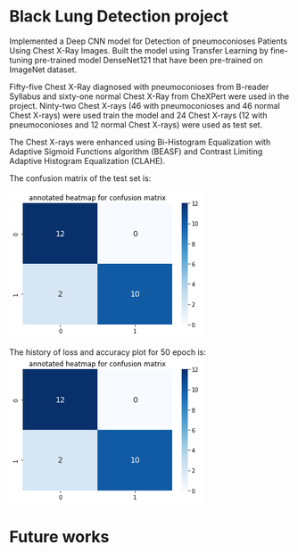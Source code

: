 # Black Lung Detection project
Implemented a Deep CNN model for Detection of pneumoconioses Patients Using Chest X-Ray Images. Built the model using Transfer Learning by fine-tuning pre-trained model  DenseNet121 that have been pre-trained on ImageNet dataset.

Fifty-five Chest X-Ray diagnosed with pneumoconioses from B-reader Syllabus and sixty-one normal Chest X-Ray from CheXPert were used in the project. Ninty-two Chest X-rays (46 with pneumoconioses and 46 normal Chest X-rays) were used train the model and 24 Chest X-rays (12 with pneumoconioses and 12 normal Chest X-rays) were used as test set.

The Chest X-rays were enhanced using Bi-Histogram Equalization with Adaptive Sigmoid Functions algorithm (BEASF) and Contrast Limiting Adaptive Histogram Equalization (CLAHE). 

The confusion matrix of the test set is:

![alt text](https://github.com/wangling03/Black-Lung-Detection/blob/main/Figure%202022-02-21%20112114.png?raw=true)

The history of loss and accuracy plot for 50 epoch is:
![alt text](https://github.com/wangling03/Black-Lung-Detection/blob/main/Figure%202022-02-21%20112114.png?raw=true)

# Future works



